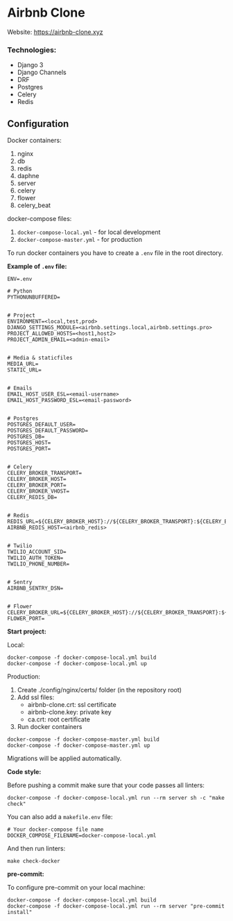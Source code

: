 # Airbnb Clone
Website: https://airbnb-clone.xyz

### Technologies:
- Django 3
- Django Channels
- DRF
- Postgres
- Celery
- Redis


## Configuration
Docker containers:
 1. nginx
 2. db
 3. redis
 4. daphne
 5. server
 6. celery
 7. flower
 8. celery_beat

docker-compose files:
 1. `docker-compose-local.yml` - for local development
 2. `docker-compose-master.yml` - for production

To run docker containers you have to create a `.env` file in the root directory.

**Example of `.env` file:**

```dotenv
ENV=.env

# Python
PYTHONUNBUFFERED=


# Project
ENVIRONMENT=<local,test,prod>
DJANGO_SETTINGS_MODULE=<airbnb.settings.local,airbnb.settings.pro>
PROJECT_ALLOWED_HOSTS=<host1,host2>
PROJECT_ADMIN_EMAIL=<admin-email>


# Media & staticfiles
MEDIA_URL=
STATIC_URL=


# Emails
EMAIL_HOST_USER_ESL=<email-username>
EMAIL_HOST_PASSWORD_ESL=<email-password>


# Postgres
POSTGRES_DEFAULT_USER=
POSTGRES_DEFAULT_PASSWORD=
POSTGRES_DB=
POSTGRES_HOST=
POSTGRES_PORT=


# Celery
CELERY_BROKER_TRANSPORT=
CELERY_BROKER_HOST=
CELERY_BROKER_PORT=
CELERY_BROKER_VHOST=
CELERY_REDIS_DB=


# Redis
REDIS_URL=${CELERY_BROKER_HOST}://${CELERY_BROKER_TRANSPORT}:${CELERY_BROKER_PORT}/${CELERY_REDIS_DB}
AIRBNB_REDIS_HOST=<airbnb_redis>


# Twilio
TWILIO_ACCOUNT_SID=
TWILIO_AUTH_TOKEN=
TWILIO_PHONE_NUMBER=


# Sentry
AIRBNB_SENTRY_DSN=


# Flower
CELERY_BROKER_URL=${CELERY_BROKER_HOST}://${CELERY_BROKER_TRANSPORT}:${CELERY_BROKER_PORT}/${CELERY_REDIS_DB}
FLOWER_PORT=

```

**Start project:**

Local:
```shell
docker-compose -f docker-compose-local.yml build
docker-compose -f docker-compose-local.yml up
```

Production:
1. Create ./config/nginx/certs/ folder (in the repository root)
2. Add ssl files:
   - airbnb-clone.crt: ssl certificate
   - airbnb-clone.key: private key
   - ca.crt: root certificate
3. Run docker containers

```shell
docker-compose -f docker-compose-master.yml build
docker-compose -f docker-compose-master.yml up
```

Migrations will be applied automatically.


**Code style:**

Before pushing a commit make sure that your code passes all linters:

```shell
docker-compose -f docker-compose-local.yml run --rm server sh -c "make check"
```

You can also add a `makefile.env` file:
```dotenv
# Your docker-compose file name
DOCKER_COMPOSE_FILENAME=docker-compose-local.yml
```

And then run linters:
```shell
make check-docker
```


**pre-commit:**

To configure pre-commit on your local machine:
```shell
docker-compose -f docker-compose-local.yml build
docker-compose -f docker-compose-local.yml run --rm server "pre-commit install"
```
